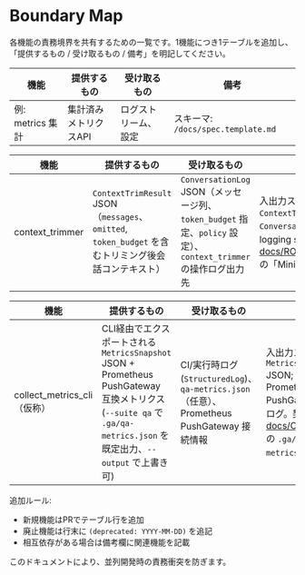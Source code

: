 # Boundary Map

各機能の責務境界を共有するための一覧です。1機能につき1テーブルを追加し、
「提供するもの / 受け取るもの / 備考」を明記してください。

| 機能 | 提供するもの | 受け取るもの | 備考 |
|------|---------------|---------------|------|
| 例: metrics 集計 | 集計済みメトリクスAPI | ログストリーム、設定 | スキーマ: `/docs/spec.template.md` |

| 機能 | 提供するもの | 受け取るもの | 備考 |
|------|---------------|---------------|------|
| context_trimmer | `ContextTrimResult` JSON（`messages`、`omitted`, `token_budget` を含むトリミング後会話コンテキスト） | `ConversationLog` JSON（メッセージ列、`token_budget` 指定、`policy` 設定）、`context_trimmer` の操作ログ出力先 | 入出力スキーマ: `ContextTrimResult` / `ConversationLog`; 依存: structured logging sink。関連仕様: [docs/ROADMAP_AND_SPECS.md](./ROADMAP_AND_SPECS.md) の「Minimal Context Intake」。 |

| 機能 | 提供するもの | 受け取るもの | 備考 |
|------|---------------|---------------|------|
| collect_metrics_cli（仮称） | CLI経由でエクスポートされる `MetricsSnapshot` JSON + Prometheus PushGateway 互換メトリクス (`--suite qa` で `.ga/qa-metrics.json` を既定出力、`--output` で上書き可) | CI/実行時ログ (`StructuredLog`)、`qa-metrics.json`（任意）、Prometheus PushGateway 接続情報 | 入出力スキーマ: `MetricsSnapshot` JSON; 依存: Prometheus PushGateway、構造化ログ。契約: [docs/CONTRACTS.md](./CONTRACTS.md) の `.ga/qa-metrics.json`。 |

追加ルール:

- 新規機能はPRでテーブル行を追加
- 廃止機能は行末に `(deprecated: YYYY-MM-DD)` を追記
- 相互依存がある場合は備考欄に関連機能を記載

このドキュメントにより、並列開発時の責務衝突を防ぎます。
